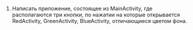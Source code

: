 1. Написать приложение, состоящее из MainActivity, где располагаются три кнопки, по нажатии на которые открывается RedActivity, GreenActivity, BlueActivity, отличающиеся цветом фона.